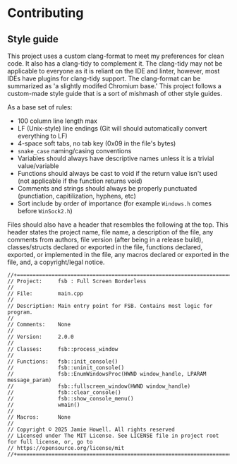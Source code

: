 # Contributing

## Style guide
This project uses a custom clang-format to meet my preferences for clean code. It also has a clang-tidy to complement it. The clang-tidy may not be applicable to everyone as it is reliant on the IDE and linter, however, most IDEs have plugins for clang-tidy support. The clang-format can be summarized as 'a slightly modifed Chromium base.' This project follows a custom-made style guide that is a sort of mishmash of other style guides.

As a base set of rules:
- 100 column line length max
- LF (Unix-style) line endings (Git will should automatically convert everything to LF)
- 4-space soft tabs, no tab key (0x09 in the file's bytes)
- `snake_case` naming/casing conventions
- Variables should always have descriptive names unless it is a trivial value/variable
- Functions should always be cast to void if the return value isn't used (not applicable if the function returns void)
- Comments and strings should always be properly punctuated (punctiation, capitilization, hyphens, etc)
- Sort include by order of importance (for example `Windows.h` comes before `WinSock2.h`)

Files should also have a header that resembles the following at the top. This header states the project name, file name, a description of the file, any comments from authors, file version (after being in a release build), classes/structs declared or exported in the file, functions declared, exported, or implemented in the file, any macros declared or exported in the file, and, a copyright/legal notice.
```
//+=================================================================================================
// Project:     fsb : Full Screen Borderless
//
// File:        main.cpp
//
// Description: Main entry point for FSB. Contains most logic for program.
//
// Comments:    None
//
// Version:     2.0.0
//
// Classes:     fsb::process_window
//
// Functions:   fsb::init_console()
//              fsb::uninit_console()
//              fsb::EnumWindowsProc(HWND window_handle, LPARAM message_param)
//              fsb::fullscreen_window(HWND window_handle)
//              fsb::clear_console()
//              fsb::show_console_menu()
//              wmain()
//
// Macros:      None
//
// Copyright © 2025 Jamie Howell. All rights reserved
// Licensed under The MIT License. See LICENSE file in project root for full license, or, go to
// https://opensource.org/license/mit
//+=================================================================================================
```
